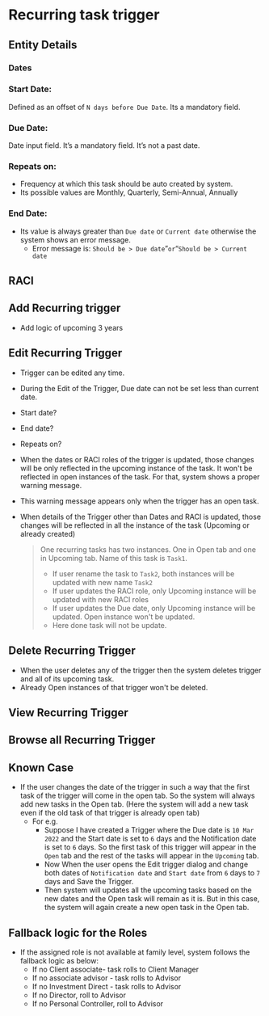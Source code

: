 # Recurring task trigger

## Entity Details

### Dates

### Start Date: 
Defined as an offset of `N days before Due Date`. Its a mandatory field.

### Due Date: 
Date input field. It’s a mandatory field. It’s not a past date.

### Repeats on: 
- Frequency at which this task should be auto created by system. 
- Its possible values are Monthly, Quarterly, Semi-Annual, Annually

### End Date:
  - Its value is always greater than `Due date` or `Current date` otherwise the system shows an error message. 
    - Error message is: `Should be > Due date`”` or `“`Should be > Current date`

## RACI

## Add Recurring trigger
- Add logic of upcoming 3 years

## Edit Recurring Trigger
- Trigger can be edited any time.
- During the Edit of the Trigger, Due date can not be set less than current date.
- Start date?
- End date?
- Repeats on?
- When the dates or RACI roles of the trigger is updated, those changes will be only reflected in the upcoming instance of the task. It won't be reflected in open instances of the task. For that, system shows a proper warning message.
- This warning message appears only when the trigger has an open task. 

- When details of the Trigger other than Dates and RACI is updated, those changes will be reflected in all the instance of the task (Upcoming or already created)

  > One recurring tasks has two instances. One in Open tab and one in Upcoming tab. Name of this task is `Task1`. 
  >
  > - If user rename the task to `Task2`, both instances will be updated with new name `Task2`
  > - If user updates the RACI role, only Upcoming instance will be updated with new RACI roles
  > - If user updates the Due date, only Upcoming instance will be updated. Open instance won't be updated.
  > - Here done task will not be update.


## Delete Recurring Trigger


- When the user deletes any of the trigger then the system deletes trigger and all of its upcoming task. 
- Already Open instances of that trigger won't be deleted. 


## View Recurring Trigger

## Browse all Recurring Trigger

## Known Case
  - If the user changes the date of the trigger in such a way that the first task of the trigger will come in the open tab. So the system will always add new tasks in the Open tab. (Here the system will add a new task even if the old task of that trigger is already open tab) 
    - For e.g.
      - Suppose I have created a Trigger where the Due date is `10 Mar 2022` and the Start date is set to `6` days and the Notification date is set to `6` days. So the first task of this trigger will appear in the `Open` tab and the rest of the tasks will appear in the `Upcoming` tab. 
      - Now When the user opens the Edit trigger dialog and change both dates of `Notification date` and `Start date` from `6` days to `7` days and Save the Trigger.
      - Then system will updates all the upcoming tasks based on the new dates and the Open task will remain as it is. But in this case, the system will again create a new open task in the Open tab.
  
## Fallback logic for the Roles

- If the assigned role is not available at family level, system follows the fallback logic as below:
  - If no Client associate- task rolls to Client Manager
  - If no associate advisor - task rolls to Advisor
  - If no Investment Direct - task rolls to Advisor
  - If no Director, roll to Advisor
  - If no Personal Controller, roll to Advisor

 